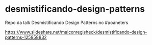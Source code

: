 # desmistificando-design-patterns
Repo da talk Desmistificando Design Patterns no #poaneters

https://www.slideshare.net/maiconregisheck/desmistificando-design-patterns-125858832
